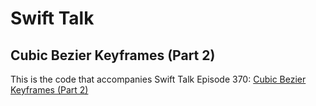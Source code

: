 # Swift Talk
## Cubic Bezier Keyframes (Part 2)

This is the code that accompanies Swift Talk Episode 370: [Cubic Bezier Keyframes (Part 2)](https://talk.objc.io/episodes/S01E370-cubic-bezier-keyframes-part-2)
